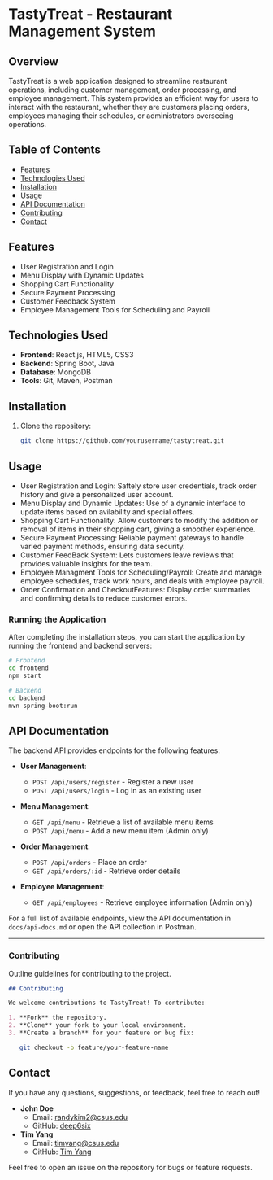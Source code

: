 # TastyTreat - Restaurant Management System

## Overview
TastyTreat is a web application designed to streamline restaurant operations, including customer management, order processing, and employee management. This system provides an efficient way for users to interact with the restaurant, whether they are customers placing orders, employees managing their schedules, or administrators overseeing operations.

## Table of Contents
- [Features](#features)
- [Technologies Used](#technologies-used)
- [Installation](#installation)
- [Usage](#usage)
- [API Documentation](#api-documentation)
- [Contributing](#contributing)
- [Contact](#contact)

## Features
- User Registration and Login
- Menu Display with Dynamic Updates
- Shopping Cart Functionality
- Secure Payment Processing
- Customer Feedback System
- Employee Management Tools for Scheduling and Payroll

## Technologies Used
- **Frontend**: React.js, HTML5, CSS3
- **Backend**: Spring Boot, Java
- **Database**: MongoDB
- **Tools**: Git, Maven, Postman

## Installation
1. Clone the repository:
   ```bash
   git clone https://github.com/yourusername/tastytreat.git
   ```

## Usage
- User Registration and Login: Saftely store user credentials, track order history and give a personalized user account.
- Menu Display and Dynamic Updates: Use of a dynamic interface to update items based on avilability and special offers.
- Shopping Cart Functionality: Allow customers to modify the addition or removal of items in their shopping cart, giving a smoother experience.
- Secure Payment Processing: Reliable payment gateways to handle varied payment methods, ensuring data security.
- Customer FeedBack System: Lets customers leave reviews that provides valuable insights for the team.
- Employee Managment Tools for Scheduling/Payroll: Create and manage employee schedules, track work hours, and deals with employee payroll.
- Order Confirmation and CheckoutFeatures: Display order summaries and confirming details to reduce customer errors.

### Running the Application
After completing the installation steps, you can start the application by running the frontend and backend servers:

```bash
# Frontend
cd frontend
npm start

# Backend
cd backend
mvn spring-boot:run
```

## API Documentation

The backend API provides endpoints for the following features:

- **User Management**:
  - `POST /api/users/register` - Register a new user
  - `POST /api/users/login` - Log in as an existing user

- **Menu Management**:
  - `GET /api/menu` - Retrieve a list of available menu items
  - `POST /api/menu` - Add a new menu item (Admin only)

- **Order Management**:
  - `POST /api/orders` - Place an order
  - `GET /api/orders/:id` - Retrieve order details

- **Employee Management**:
  - `GET /api/employees` - Retrieve employee information (Admin only)

For a full list of available endpoints, view the API documentation in `docs/api-docs.md` or open the API collection in Postman.

---

### Contributing
Outline guidelines for contributing to the project.

```markdown
## Contributing

We welcome contributions to TastyTreat! To contribute:

1. **Fork** the repository.
2. **Clone** your fork to your local environment.
3. **Create a branch** for your feature or bug fix:
```
```bash
   git checkout -b feature/your-feature-name
```

## Contact

If you have any questions, suggestions, or feedback, feel free to reach out!

- **John Doe**  
  - Email: [randykim2@csus.edu](mailto:randykim2@csus.edu)  
  - GitHub: [deep6six](https://github.com/deep6six)
- **Tim Yang**
  - Email: [timyang@csus.edu](mailto:timyang@csus.edu)
  - GitHub: [Tim Yang](https://github.com/timyang-bait)

Feel free to open an issue on the repository for bugs or feature requests.
